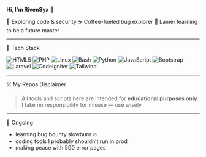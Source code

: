 **Hi, I'm RivenSyx 👋**

🔐 Exploring code & security
☕ Coffee-fueled bug explorer
🐛 Lamer learning to be a future master

---

🧰 Tech Stack

![HTML5](https://img.shields.io/badge/-HTML5-E34F26?logo=html5&logoColor=white)
![PHP](https://img.shields.io/badge/-PHP-777BB4?logo=php&logoColor=white)
![Linux](https://img.shields.io/badge/-Linux-FCC624?logo=linux&logoColor=black)
![Bash](https://img.shields.io/badge/-Bash-4EAA25?logo=gnu-bash&logoColor=white)
![Python](https://img.shields.io/badge/-Python-3776AB?logo=python&logoColor=white)
![JavaScript](https://img.shields.io/badge/-JavaScript-F7DF1E?logo=javascript&logoColor=black)
![Bootstrap](https://img.shields.io/badge/-Bootstrap-7952B3?logo=bootstrap&logoColor=white)
![Laravel](https://img.shields.io/badge/-Laravel-FF2D20?logo=laravel&logoColor=white)
![CodeIgniter](https://img.shields.io/badge/-CodeIgniter-E44D26?logo=codeigniter&logoColor=white)
![Tailwind](https://img.shields.io/badge/-Tailwind_CSS-38B2AC?logo=tailwind-css&logoColor=white)

---

☠️ My Repos Disclaimer
> All tools and scripts here are intended for **educational purposes only**.  
> I take no responsibility for misuse — use wisely.

---

🧠 Ongoing
- learning bug bounty slowburn 🔥  
- coding tools I probably shouldn’t run in prod  
- making peace with 500 error pages
